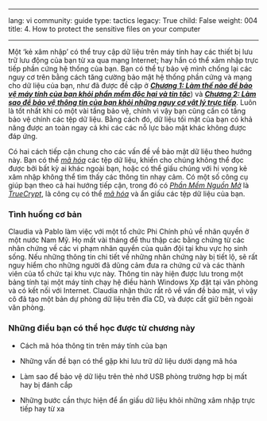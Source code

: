 

---

lang: vi
community: guide
type: tactics
legacy: True
child: False
weight: 004
title: 4. How to protect the sensitive files on your computer

---

Một ‘kẻ xâm nhập’ có thể truy cập dữ liệu trên máy tính hay các thiết bị lưu trữ lưu động của bạn từ xa qua mạng Internet; hay hắn có thể xâm nhập trực tiếp phần cứng hệ thống của bạn. Bạn có thể tự bảo vệ mình chống lại các nguy cơ trên bằng cách tăng cường bảo mật hệ thống phần cứng và mạng cho dữ liệu của bạn, như đã được đề cập ở [***Chương 1: Làm thế nào để bảo vệ máy tính của bạn khỏi phần mềm độc hại và tin tặc***](/vi-chuong1)) và [***Chương 2: Làm sao để bảo vệ thông tin của bạn khỏi những nguy cơ vật lý trực tiếp***](/vi/chuong-2). Luôn là tốt nhất khi có một vài tầng bảo vệ, chính vì vậy bạn cũng cần có tầng bảo vệ chính các tệp dữ liệu. Bằng cách đó, dữ liệu tối mật của bạn có khả năng được an toàn ngay cả khi các các nỗ lực bảo mật khác không được đáp ứng.

Có hai cách tiếp cận chung cho các vấn đề về bảo mật dữ liệu theo hướng này. Bạn có thể [*mã hóa*](/vi/glossary#Encryption) các tệp dữ liệu, khiến cho chúng không thể đọc được bởi bất kỳ ai khác ngoài bạn, hoặc có thể giấu chúng với hi vọng kẻ xâm nhập không thể tìm thấy các thông tin nhạy cảm. Có một số công cụ giúp bạn theo cả hai hướng tiếp cận, trong đó có [*Phần Mềm Nguồn Mở*](/vi/glossary#FOSS) là [*TrueCrypt*](/vi/glossary#TrueCrypt), là công cụ có thể [*mã hóa*](/vi/glossary#Encryption) và ẩn giấu các tệp dữ liệu của bạn.

### Tình huống cơ bản ###
<div class="background" markdown="1">
Claudia và Pablo làm việc với một tổ chức Phi Chính phủ về nhân quyền ở một nước Nam Mỹ. Họ mất vài tháng để thu thập các bằng chứng từ các nhân chứng về các vi phạm nhân quyền của quân đội tại khu vực họ sinh sống. Nếu những thông tin chi tiết về những nhân chứng này bị tiết lộ, sẽ rất nguy hiểm cho những người đã dũng cảm đưa ra chứng cứ và các thành viên của tổ chức tại khu vực này. Thông tin này hiện được lưu trong một bảng tính tại một máy tính chạy hệ điều hành Windows Xp đặt tại văn phòng và có kết nối với Internet. Claudia nhận thức rất rõ về vấn đề bảo mật, vì vậy cô đã tạo một bản dự phòng dữ liệu trên đĩa CD, và được cất giữ bên ngoài văn phòng.
</div>

### Những điều bạn có thể học được từ chương này ###

- Cách mã hóa thông tin trên máy tính của bạn

- Những vấn đề bạn có thể gặp khi lưu trữ dữ liệu dưới dạng mã hóa

- Làm sao để bảo vệ dữ liệu trên thẻ nhớ USB phòng trường hợp bị mất hay bị đánh cắp

- Những bước cần thực hiện để ẩn giấu dữ liệu khỏi những xâm nhập trực tiếp hay từ xa


